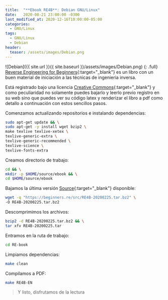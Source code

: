 ```yaml
---
title:  "**Ebook RE4B**: Debian GNU/Linux"
date:   2020-08-21 23:00:00 -0300
last_modified_at: 2020-12-16T10:00:00-05:00
categories:
  - GNU/Linux
tags:
  - GNU/Linux
  - Debian
header:
  teaser: /assets/images/Debian.png
---
```


![Debian]({{ site.url }}{{ site.baseurl }}/assets/images/Debian.png)
{: .full}
[Reverse Engineering for Beginners](https://beginners.re/){:target="_blank"} es un libro con un buen material de iniciación a las técnicas de ingenieria inversa.

Está registrado bajo una licencia [Creative Commons](https://creativecommons.org/){:target="_blank"} y como peculiaridad no solamente puedes bajarlo y leerlo previo registro en su web sino que puedes ver su código latex y renderizar el libro a pdf como detallo a continuación con estos sencillos pasos.

Comenzamos actualizando repositorios e instalando dependencias:

```bash
sudo apt-get update && \
sudo apt-get -y install wget bzip2 \
make texlive texlive-xetex \
texlive-generic-extra \
texlive-generic-recommended \
texlive-science \
texlive-fonts-extra
```

Creamos directorio de trabajo:

```bash
cd && \
mkdir -p $HOME/source/ebook && \
cd $HOME/source/ebook
```

Bajamos la última versión [Source](https://beginners.re/src/){:target="_blank"} disponible:

```bash
wget -q "https://beginners.re/src/RE4B-20200225.tar.bz2" \
-O RE4B-20200225.tar.bz2
```

Descomprimimos los archivos:

```bash
bzip2 -d RE4B-20200225.tar.bz2 && \
tar xfv RE4B-20200225.tar
```

Entramos en la ruta de trabajo:

```bash
cd RE-book
```

Limpiamos dependencias:

```bash
make clean
```

Compilamos a PDF:

```bash
make RE4B-EN
```

> Y listo, disfrutamos de la lectura
